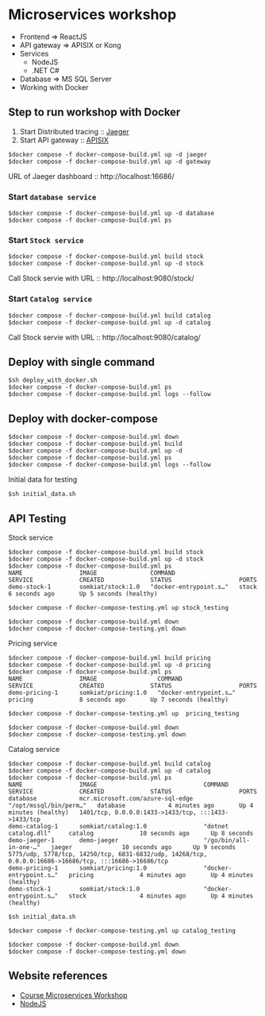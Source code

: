 # Microservices workshop
* Frontend => ReactJS
* API gateway => APISIX or Kong
* Services
  * NodeJS
  * .NET C#
* Database => MS SQL Server
* Working with Docker


## Step to run workshop with Docker
1. Start Distributed tracing :: [Jaeger](https://www.jaegertracing.io/)
2. Start API gateway :: [APISIX](https://apisix.apache.org/)


```
$docker compose -f docker-compose-build.yml up -d jaeger
$docker compose -f docker-compose-build.yml up -d gateway
```

URL of Jaeger dashboard :: http://localhost:16686/

### Start `database service`
```
$docker compose -f docker-compose-build.yml up -d database
$docker compose -f docker-compose-build.yml ps
```

### Start `Stock service`
```
$docker compose -f docker-compose-build.yml build stock
$docker compose -f docker-compose-build.yml up -d stock
```

Call Stock servie with URL :: http://localhost:9080/stock/


### Start `Catalog service`
```
$docker compose -f docker-compose-build.yml build catalog
$docker compose -f docker-compose-build.yml up -d catalog
```

Call Stock servie with URL :: http://localhost:9080/catalog/


## Deploy with single command
```
$sh deploy_with_docker.sh
$docker compose -f docker-compose-build.yml ps
$docker compose -f docker-compose-build.yml logs --follow
```

## Deploy with docker-compose
```
$docker compose -f docker-compose-build.yml down
$docker compose -f docker-compose-build.yml build
$docker compose -f docker-compose-build.yml up -d
$docker compose -f docker-compose-build.yml ps
$docker compose -f docker-compose-build.yml logs --follow
```

Initial data for testing
```
$sh initial_data.sh
```

## API Testing

Stock service
```
$docker compose -f docker-compose-build.yml build stock
$docker compose -f docker-compose-build.yml up -d stock
$docker compose -f docker-compose-build.yml ps
NAME                IMAGE               COMMAND                  SERVICE             CREATED             STATUS                   PORTS
demo-stock-1        somkiat/stock:1.0   "docker-entrypoint.s…"   stock               6 seconds ago       Up 5 seconds (healthy)

$docker compose -f docker-compose-testing.yml up stock_testing

$docker compose -f docker-compose-build.yml down
$docker compose -f docker-compose-testing.yml down
```

Pricing service
```
$docker compose -f docker-compose-build.yml build pricing
$docker compose -f docker-compose-build.yml up -d pricing
$docker compose -f docker-compose-build.yml ps
NAME                IMAGE                 COMMAND                  SERVICE             CREATED             STATUS                   PORTS
demo-pricing-1      somkiat/pricing:1.0   "docker-entrypoint.s…"   pricing             8 seconds ago       Up 7 seconds (healthy)

$docker compose -f docker-compose-testing.yml up  pricing_testing

$docker compose -f docker-compose-build.yml down
$docker compose -f docker-compose-testing.yml down
```

Catalog service
```
$docker compose -f docker-compose-build.yml build catalog
$docker compose -f docker-compose-build.yml up -d catalog
$docker compose -f docker-compose-build.yml ps
NAME                IMAGE                              COMMAND                  SERVICE             CREATED             STATUS                   PORTS
database            mcr.microsoft.com/azure-sql-edge   "/opt/mssql/bin/perm…"   database            4 minutes ago       Up 4 minutes (healthy)   1401/tcp, 0.0.0.0:1433->1433/tcp, :::1433->1433/tcp
demo-catalog-1      somkiat/catalog:1.0                "dotnet catalog.dll"     catalog             10 seconds ago      Up 8 seconds             
demo-jaeger-1       demo-jaeger                        "/go/bin/all-in-one-…"   jaeger              10 seconds ago      Up 9 seconds             5775/udp, 5778/tcp, 14250/tcp, 6831-6832/udp, 14268/tcp, 0.0.0.0:16686->16686/tcp, :::16686->16686/tcp
demo-pricing-1      somkiat/pricing:1.0                "docker-entrypoint.s…"   pricing             4 minutes ago       Up 4 minutes (healthy)   
demo-stock-1        somkiat/stock:1.0                  "docker-entrypoint.s…"   stock               4 minutes ago       Up 4 minutes (healthy)

$sh initial_data.sh

$docker compose -f docker-compose-testing.yml up catalog_testing

$docker compose -f docker-compose-build.yml down
$docker compose -f docker-compose-testing.yml down
```

## Website references
* [Course Microservices Workshop](https://github.com/up1/course_microservices-3-days)
* [NodeJS](https://github.com/up1/workshop-nodejs-web)
